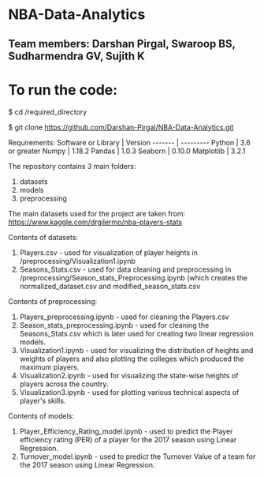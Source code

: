 # NBA-Data-Analytics
## Team members: Darshan Pirgal, Swaroop BS, Sudharmendra GV, Sujith K

# To run the code:
$ cd /required_directory

$ git clone https://github.com/Darshan-Pirgal/NBA-Data-Analytics.git

Requirements:
Software or Library | Version
------- | ---------
Python | 3.6 or greater
Numpy | 1.18.2
Pandas | 1.0.3
Seaborn | 0.10.0
Matplotlib | 3.2.1

The repository contains 3 main folders: 
1. datasets
2. models
3. preprocessing

The main datasets used for the project are taken from: https://www.kaggle.com/drgilermo/nba-players-stats

Contents of datasets:
1. Players.csv - used for visualization of player heights in /preprocessing/Visualization1.ipynb
2. Seasons_Stats.csv - used for data cleaning and preprocessing in /preprocessing/Season_stats_Preprocessing.ipynb (which creates the normalized_dataset.csv and modified_season_stats.csv

Contents of preprocessing:
1. Players_preprocessing.ipynb - used for cleaning the Players.csv
2. Season_stats_preprocessing.ipynb - used for cleaning the Seasons_Stats.csv which is later used for creating two linear regression models.
3. Visualization1.ipynb - used for visualizing the distribution of heights and weights of players and also plotting the colleges which produced the maximum players.
4. Visualization2.ipynb - used for visualizing the state-wise heights of players across the country.
5. Visualization3.ipynb - used for plotting various technical aspects of player's skills.

Contents of models:
1. Player_Efficiency_Rating_model.ipynb - used to predict the Player efficiency rating (PER) of a player for the 2017 season using Linear Regression.
2. Turnover_model.ipynb - used to predict the Turnover Value of a team for the 2017 season using Linear Regression.











